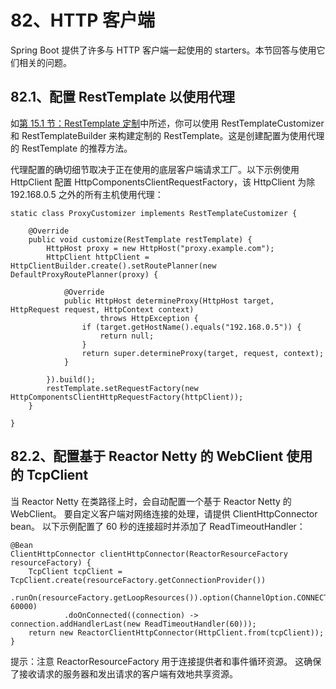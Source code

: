 # 82、HTTP 客户端

Spring Boot 提供了许多与 HTTP 客户端一起使用的 starters。本节回答与使用它们相关的问题。

## 82.1、配置 RestTemplate 以使用代理

如[第 15.1 节：RestTemplate 定制](https://docs.spring.io/spring-boot/docs/2.3.12.RELEASE/reference/html/spring-boot-features.html#boot-features-resttemplate-customization)中所述，你可以使用 RestTemplateCustomizer 和 RestTemplateBuilder 来构建定制的 RestTemplate。这是创建配置为使用代理的 RestTemplate 的推荐方法。

代理配置的确切细节取决于正在使用的底层客户端请求工厂。以下示例使用 HttpClient 配置 HttpComponentsClientRequestFactory，该 HttpClient 为除 192.168.0.5 之外的所有主机使用代理：
```
static class ProxyCustomizer implements RestTemplateCustomizer {

    @Override
    public void customize(RestTemplate restTemplate) {
        HttpHost proxy = new HttpHost("proxy.example.com");
        HttpClient httpClient = HttpClientBuilder.create().setRoutePlanner(new DefaultProxyRoutePlanner(proxy) {

            @Override
            public HttpHost determineProxy(HttpHost target, HttpRequest request, HttpContext context)
                    throws HttpException {
                if (target.getHostName().equals("192.168.0.5")) {
                    return null;
                }
                return super.determineProxy(target, request, context);
            }

        }).build();
        restTemplate.setRequestFactory(new HttpComponentsClientHttpRequestFactory(httpClient));
    }

}
```

## 82.2、配置基于 Reactor Netty 的 WebClient 使用的 TcpClient

当 Reactor Netty 在类路径上时，会自动配置一个基于 Reactor Netty 的 WebClient。 要自定义客户端对网络连接的处理，请提供 ClientHttpConnector bean。 以下示例配置了 60 秒的连接超时并添加了 ReadTimeoutHandler：
```
@Bean
ClientHttpConnector clientHttpConnector(ReactorResourceFactory resourceFactory) {
    TcpClient tcpClient = TcpClient.create(resourceFactory.getConnectionProvider())
            .runOn(resourceFactory.getLoopResources()).option(ChannelOption.CONNECT_TIMEOUT_MILLIS, 60000)
            .doOnConnected((connection) -> connection.addHandlerLast(new ReadTimeoutHandler(60)));
    return new ReactorClientHttpConnector(HttpClient.from(tcpClient));
}
```

提示：注意 ReactorResourceFactory 用于连接提供者和事件循环资源。 这确保了接收请求的服务器和发出请求的客户端有效地共享资源。

